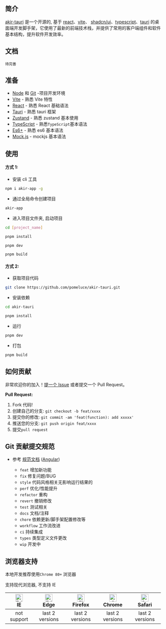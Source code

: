 ## 简介

[akir-tauri](https://github.com/pomeluce/akir-tauri) 是一个开源的, 基于 [react](https://github.com/facebook/react)、[vite](https://github.com/vitejs/vite)、 [shadcn/ui](https://ui.shadcn.com/)、[typescript](https://www.typescriptlang.org/)、[tauri](https://tauri.app) 的桌面端开发脚手架，它使用了最新的前端技术栈，并提供了常用的客户端组件和软件基本结构，提升软件开发效率。

## 文档

```
待完善
```

## 准备

- [Node](http://nodejs.org/) 和 [Git](https://git-scm.com/) -项目开发环境
- [Vite](https://vitejs.dev/) - 熟悉 Vite 特性
- [React](https://github.com/facebook/react) - 熟悉 React 基础语法
- [Tauri](https://tauri.app) - 熟悉 tauri 框架
- [Zustand](https://zustand-demo.pmnd.rs/) - 熟悉 zustand 基本使用
- [TypeScript](https://www.typescriptlang.org/) - 熟悉`TypeScript`基本语法
- [Es6+](http://es6.ruanyifeng.com/) - 熟悉 es6 基本语法
- [Mock.js](https://github.com/nuysoft/Mock) - mockjs 基本语法

## 使用

#### 方式 1:

- 安装 cli 工具

```bash
npm i akir-app -g
```

- 通过全局命令创建项目

```bash
akir-app
```

- 进入项目文件夹, 启动项目

```bash
cd [project_name]

pnpm install

pnpm dev

pnpm build
```

#### 方式 2:

- 获取项目代码

```bash
git clone https://github.com/pomeluce/akir-tauri.git
```

- 安装依赖

```bash
cd akir-tauri

pnpm install
```

- 运行

```bash
pnpm dev
```

- 打包

```bash
pnpm build
```

## 如何贡献

非常欢迎你的加入！[提一个 Issue](https://github.com/pomeluce/akir-tauri/issues) 或者提交一个 Pull Request。

**Pull Request:**

1. Fork 代码!
2. 创建自己的分支: `git checkout -b feat/xxxx`
3. 提交你的修改: `git commit -am 'feat(function): add xxxxx'`
4. 推送您的分支: `git push origin feat/xxxx`
5. 提交`pull request`

## Git 贡献提交规范

- 参考 [规范文档](https://github.com/pomeluce/akir-tauri/blob/main/COMMIT_CONVENTION.md) ([Angular](https://github.com/conventional-changelog/conventional-changelog/tree/master/packages/conventional-changelog-angular))

  - `feat` 增加新功能
  - `fix` 修复问题/BUG
  - `style` 代码风格相关无影响运行结果的
  - `perf` 优化/性能提升
  - `refactor` 重构
  - `revert` 撤销修改
  - `test` 测试相关
  - `docs` 文档/注释
  - `chore` 依赖更新/脚手架配置修改等
  - `workflow` 工作流改进
  - `ci` 持续集成
  - `types` 类型定义文件更改
  - `wip` 开发中

## 浏览器支持

本地开发推荐使用`Chrome 80+` 浏览器

支持现代浏览器, 不支持 IE

| [<img src="https://raw.githubusercontent.com/alrra/browser-logos/master/src/edge/edge_48x48.png" alt=" Edge" width="24px" height="24px" />](http://godban.github.io/browsers-support-badges/)</br>IE | [<img src="https://raw.githubusercontent.com/alrra/browser-logos/master/src/edge/edge_48x48.png" alt=" Edge" width="24px" height="24px" />](http://godban.github.io/browsers-support-badges/)</br>Edge | [<img src="https://raw.githubusercontent.com/alrra/browser-logos/master/src/firefox/firefox_48x48.png" alt="Firefox" width="24px" height="24px" />](http://godban.github.io/browsers-support-badges/)</br>Firefox | [<img src="https://raw.githubusercontent.com/alrra/browser-logos/master/src/chrome/chrome_48x48.png" alt="Chrome" width="24px" height="24px" />](http://godban.github.io/browsers-support-badges/)</br>Chrome | [<img src="https://raw.githubusercontent.com/alrra/browser-logos/master/src/safari/safari_48x48.png" alt="Safari" width="24px" height="24px" />](http://godban.github.io/browsers-support-badges/)</br>Safari |
| :-: | :-: | :-: | :-: | :-: |
| not support | last 2 versions | last 2 versions | last 2 versions | last 2 versions |

